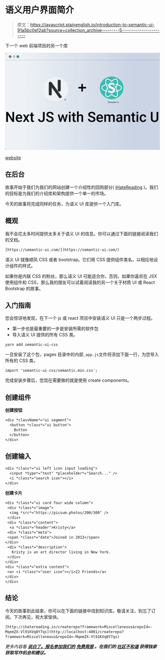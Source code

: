 # 语义用户界面简介

> 原文：<https://javascript.plainenglish.io/introduction-to-semantic-ui-91a5bc0ef2ab?source=collection_archive---------5----------------------->

下一个 web 前端项目的另一个库

![](img/60f03465c661926b29a0ac8130f38ee3.png)

[website](http://ihatereading.in)

## 在后台

故事开始于我们为我们的网站创建一个介绍性的回购部分( [iHateReading](http://ihatereading.in) )。我们的目标是为我们的介绍库和架构提供一个单一的市场。

今天的故事将完成同样的任务，为语义 UI 库提供一个入门库。

## 概观

我不会花太多时间提供太多关于语义 UI 的信息。你可以通过下面的链接阅读我们的文档。

```
[https://semantic-ui.com/](https://semantic-ui.com/)
```

语义 UI 就像顺风 CSS 或者 bootstrap。它们用 CSS 提供组件类名，以相应地设计组件的样式。

如果你是内联 CSS 的粉丝，那么语义 UI 可能适合你，否则，如果你喜欢在 JSX 使用组件和 CSS，那么我的朋友可以试着阅读我的另一个关于材质 UI 或 React Bootstrap 的故事。

## 入门指南

您会惊讶地发现，在下一个 js 或 react 项目中安装语义 UI 只是一个两步过程。

*   第一步也是最重要的一步是安装所需的软件包
*   导入语义 UI 提供的所有 CSS 类。

```
yarn add semantic-ui-css
```

一旦安装了这个包，pages 目录中的内部`_app.js`文件将添加下面一行，为您导入所有的 CSS 类。

```
import 'semantic-ui-css/semantic.min.css';
```

完成安装步骤后，您现在需要做的就是使用 create components。

## 创建组件

**创建按钮**

```
<div *className*="ui segment">
  <button *class*="ui button">
    Button
  </button>
</div>
```

## 创建输入

```
<div *class*="ui left icon input loading">
  <input *type*="text" *placeholder*="Search..." />
  <i *class*="search icon"></i>
</div>
```

**创建卡片**

```
<div *class*="ui card four wide column">
 <div *class*="image">
  <img *src*="https://picsum.photos/200/300" />
 </div>
 <div *class*="content">
  <a *class*="header">Kristy</a>
 <div *class*="meta">
 <span *class*="date">Joined in 2013</span>
</div>
 <div *class*="description">
   Kristy is an art director living in New York.
 </div>
</div>
<div *class*="extra content">
 <a> <i *class*="user icon"></i>22 Friends</a>
</div>
</div>
```

## 结论

今天的故事到此结束，你可以在下面的链接中找到知识库。敬请关注，别忘了订阅。下次再见，祝大家愉快。

```
[http://ihatereading.in/createrepo?framework=Miscelleneous&repoId=-MqemZX-Vl91KVq0Y7qs](http://localhost:4001/createrepo?framework=Miscelleneous&repoId=-MqemZX-Vl91KVq0Y7qs)
```

*更多内容看* [***说白了。报名参加我们的***](http://plainenglish.io/) **[***免费周报***](http://newsletter.plainenglish.io/) *。在我们的* [***社区不和谐***](https://discord.gg/GtDtUAvyhW) *获得独家获取写作机会和建议。***